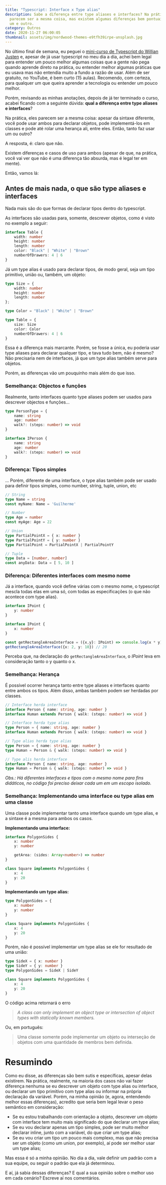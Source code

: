 ```yaml
---
title: "Typescript: Interface x Type alias"
description: Sabe a diferença entre type aliases e interfaces? Na prática, eles
  parecem ser a mesma coisa, mas existem algumas diferenças bem pontuais entre
  um e outro.
category: Outros
date: 2020-11-27 06:00:05
thumbnail: assets/img/nordwood-themes-e9tfh39irpe-unsplash.jpg
---
```

No último final de semana, eu peguei o [mini-curso de Typescript do Willian Justen](https://youtu.be/mRixno_uE2o) e, apesar de já usar typescript no meu dia a dia, achei bem legal para entender um pouco melhor algumas coisas que a gente não pega quando aprende direto na prática, ou entender melhor algumas práticas que eu usava mas não entendia muito a fundo a razão de usar. Além de ser gratuito, no YouTube, é bem curto (15 aulas). Recomendo, com certeza, para qualquer um que queira aprender a tecnologia ou entender um pouco melhor.

Porém, revisando as minhas anotações, depois de já ter terminado o curso, acabei ficando com a seguinte dúvida: **qual a diferença entre type aliases e interfaces**?

Na prática, eles parecem ser a mesma coisa: apesar da sintaxe diferente, você pode usar ambos para declarar objetos, pode implementá-los em classes e pode até rolar uma herança ali, entre eles. Então, tanto faz usar um ou outro?

A resposta, é: claro que não.

Existem diferenças e casos de uso para ambos (apesar de que, na prática, você vai ver que não é uma diferença tão absurda, mas é legal ter em mente).

Então, vamos lá:

## Antes de mais nada, o que são type aliases e interfaces

Nada mais são do que formas de declarar tipos dentro do typescript.

As interfaces são usadas para, somente, descrever objetos, como é visto no exemplo a seguir:

```typescript
interface Table {
	width: number
	height: number
	length: number
	color: "Black" | "White" | "Brown"
	numberOfDrawers: 4 | 6
}
```

Já um type alias é usado para declarar tipos, de modo geral, seja um tipo primitivo, união ou, também, um objeto:

```typescript
type Size = {
	width: number
	height: number
	length: number
};

type Color = "Black" | "White" | "Brown"

type Table = {
	size: Size
	color: Color
	numberOfDrawers: 4 | 6
}
```

Essa é a diferença mais marcante. Porém, se fosse a única, eu poderia usar type aliases para declarar qualquer tipo, e tava tudo bem, não é mesmo? Não precisaria nem de interfaces, já que um type alias também serve para objetos.

Porém, as diferenças vão um pouquinho mais além do que isso.

### Semelhança: Objectos e funções

Realmente, tanto interfaces quanto type aliases podem ser usados para descrever objectos e funções...

```typescript
type PersonType = {
    name: string
    age: number
    walk?: (steps: number) => void
}

interface IPerson {
    name: string
    age: number
    walk?: (steps: number) => void
}
```

### Diferença: Tipos simples

... Porém, diferente de uma interface, o type alias também pode ser usado para definir tipos simples, como number, string, tuple, union, etc

```typescript
// String
type Name = string
const myName: Name = 'Guilherme'

// Number
type Age = number
const myAge: Age = 22

// Union
type PartialPointX = { x: number }
type PartialPointY = { y: number }
type PartialPoint = PartialPointX | PartialPointY

// Tuple
type Data = [number, number]
const anyData: Data = [ 5, 10 ]
```

### Diferença: Diferentes interfaces com mesmo nome

Já a interface, quando você define várias com o mesmo nome, o typescript mescla todas elas em uma só, com todas as especificações (o que não acontece com type alias).

```typescript
interface IPoint {
    y: number
}

interface IPoint {
    x: number
}

const getRectangleAreaInterface = ({x,y}: IPoint) => console.log(x * y)
getRectangleAreaInterface({x: 2, y: 10}) // 20
```

Perceba que, na declaração do `getRectangleAreaInterface`, o *IPoint* leva em consideração tanto o y quanto o x.

### Semelhança: Herança

É possível ocorrer herança tanto entre type aliases e interfaces quanto entre ambos os tipos. Além disso, ambas também podem ser herdadas por classes.

```typescript
// Interface herda interface
interface Person { name: string, age: number }
interface Human extends Person { walk: (steps: number) => void }

// Interface herda type alias
type Person = { name: string, age: number }
interface Human extends Person { walk: (steps: number) => void }

// Type alias herda type alias
type Person = { name: string, age: number }
type Human = Person & { walk: (steps: number) => void }

// Type alis herda interface
interface Person { name: string, age: number }
type Human = Person & { walk: (steps: number) => void }
```

*Obs.: Há diferentes interfaces e tipos com o mesmo nome para fins didáticos, no código foi preciso deixar cada um em um escopo isolado.*

### Semelhança: Implementando uma interface ou type alias em uma classe

Uma classe pode implementar tanto uma interface quando um type alias, e a sintaxe é a mesma para ambos os casos.

**Implementando uma interface:**

```typescript
interface PolygonSides {
    x: number
    y: number

    getArea: (sides: Array<number>) => number
}

class Square implements PolygonSides {
    x: 4
    y: 20
}
```

**Implementando um type alias:**

```typescript
type PolygonSides = {
    x: number
    y: number
}

class Square implements PolygonSides {
    x: 4
    y: 20
}
```

Porém, não é possível implementar um type alias se ele for resultado de uma união:

```typescript
type SideX = { x: number }
type SideY = { y: number }
type PolygonSides = SideX | SideY

class Square implements PolygonSides {
    x: 4
    y: 20
}
```

O código acima retornará o erro

> *A class can only implement an object type or intersection of object types with statically known members.*

Ou, em português:

> Uma classe somente pode implementar um objeto ou interseção de objetos com uma quantidade de membros bem definida.

# Resumindo

Como eu disse, as diferenças são bem sutis e específicas, apesar delas existirem. Na prática, realmente, na maioria dos casos não vai fazer diferença nenhuma se eu descrever um objeto com type alias ou interface, ou declarar um tipo primitivo com type alias ou informar na própria declaração da variável. Porém, na minha opinião (e, agora, entendendo melhor essas diferenças), acredito que seria bem legal levar o peso semântico em consideração:

* Se eu estou trabalhando com orientação a objeto, descrever um objeto com interface tem muito mais significado do que declarar um type alias;
* Se eu vou declarar apenas um tipo simples, pode ser muito melhor declarar inline, junto com a variável, do que criar um type alias;
* Se eu vou criar um tipo um pouco mais complexo, mas que não precisa ser um objeto (como um union, por exemplo), aí pode ser melhor usar um type alias;

Mas essa é só a minha opinião. No dia a dia, vale definir um padrão com a sua equipe, ou seguir o padrão que ela já determinou.

E aí, já sabia dessas diferenças? E qual a sua opinião sobre o melhor uso em cada cenário? Escreve aí nos comentários.
